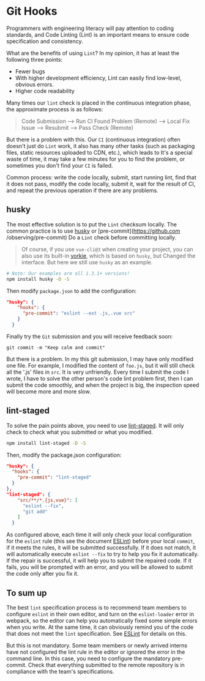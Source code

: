 # Git Hooks

Programmers with engineering literacy will pay attention to coding standards, and Code Linting (Lint) is an important means to ensure code specification and consistency.

What are the benefits of using `Lint`? In my opinion, it has at least the following three points:

- Fewer bugs
- With higher development efficiency, Lint can easily find low-level, obvious errors.
- Higher code readability

Many times our `lint` check is placed in the continuous integration phase, the approximate process is as follows:

> Code Submission --> Run CI Found Problem (Remote) --> Local Fix Issue --> Resubmit --> Pass Check (Remote)

But there is a problem with this. Our `CI` (continuous integration) often doesn't just do `Lint` work, it also has many other tasks (such as packaging files, static resources uploaded to CDN, etc.), which leads to It's a special waste of time, it may take a few minutes for you to find the problem, or sometimes you don't find your `CI` is failed.

Common process: write the code locally, submit, start running lint, find that it does not pass, modify the code locally, submit it, wait for the result of CI, and repeat the previous operation if there are any problems.

## husky

The most effective solution is to put the `Lint` checksum locally. The common practice is to use [husky](https://github.com/typicode/husky) or [pre-commit](https://github.com /observing/pre-commit) Do a `Lint` check before committing locally.

> Of course, if you use `vue-cli@3` when creating your project, you can also use its built-in [yorkie](https://github.com/yyx990803/yorkie), which is based on `husky`, but Changed the interface. But here we still use `husky` as an example.

```bash
# Note: Our examples are all 1.3.1+ versions!
npm install husky -D -S
```

Then modify `package.json` to add the configuration:

```json
"husky": {
    "hooks": {
      "pre-commit": "eslint --ext .js,.vue src"
    }
  }
```

Finally try the `Git` submission and you will receive feedback soon:

```
git commit -m "Keep calm and commit"
```

But there is a problem. In my this git submission, I may have only modified one file. For example, I modified the content of `foo.js`, but it will still check all the '.js' files in `src`. It is very unfriendly. Every time I submit the code I wrote, I have to solve the other person's code lint problem first, then I can submit the code smoothly, and when the project is big, the inspection speed will become more and more slow.

## lint-staged

To solve the pain points above, you need to use [lint-staged](https://github.com/okonet/lint-staged). It will only check to check what you submitted or what you modified.

```bash
npm install lint-staged -D -S
```

Then, modify the package.json configuration:

```json
"husky": {
  "hooks": {
    "pre-commit": "lint-staged"
  }
},
"lint-staged": {
    "src/**/*.{js,vue}": [
      "eslint --fix",
      "git add"
    ]
  }
```

As configured above, each time it will only check your local configuration for the `eslint` rule (this see the document [ESLint](eslint.md)) before your local `commit`, if it meets the rules, it will be submitted successfully. If it does not match, it will automatically execute `eslint --fix` to try to help you fix it automatically. If the repair is successful, it will help you to submit the repaired code. If it fails, you will be prompted with an error, and you will be allowed to submit the code only after you fix it.

## To sum up

The best `lint` specification process is to recommend team members to configure `eslint` in their own editor, and turn on the `eslint-loader` error in webpack, so the editor can help you automatically fixed some simple errors when you write. At the same time, it can obviously remind you of the code that does not meet the `lint` specification. See [ESLint](eslint.md) for details on this.

But this is not mandatory. Some team members or newly arrived interns have not configured the lint rule in the editor or ignored the error in the command line. In this case, you need to configure the mandatory pre-commit. Check that everything submitted to the remote repository is in compliance with the team's specifications.
